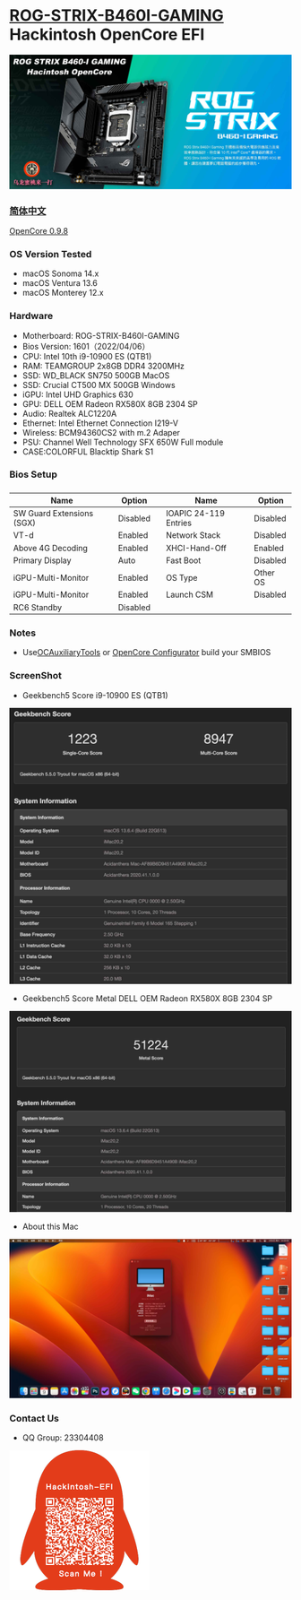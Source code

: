 # [ROG-STRIX-B460I-GAMING](https://github.com/hackintosh-club/rog-strix-b460i-gaming-OpenCore) Hackintosh OpenCore EFI

![image](ScreenShot/Motherboard.jpg)

### [简体中文](https://github.com/hackintosh-efi/MAG-B660M-MORTAR-WIFI-DDR4-OpenCore)

[OpenCore 0.9.8](https://github.com/acidanthera/OpenCorePkg)

### OS Version Tested

- macOS Sonoma 14.x
- macOS Ventura 13.6
- macOS Monterey 12.x

### Hardware

- Motherboard: ROG-STRIX-B460I-GAMING
- Bios Version: 1601（2022/04/06）
- CPU: Intel 10th i9-10900 ES (QTB1)
- RAM: TEAMGROUP 2x8GB DDR4 3200MHz
- SSD: WD_BLACK SN750 500GB MacOS
- SSD: Crucial CT500 MX 500GB Windows
- iGPU: Intel UHD Graphics 630
- GPU: DELL OEM Radeon RX580X 8GB 2304 SP
- Audio: Realtek ALC1220A
- Ethernet: Intel Ethernet Connection I219-V
- Wireless: BCM94360CS2 with m.2 Adaper
- PSU: Channel Well Technology SFX 650W Full module
- CASE:COLORFUL Blacktip Shark S1

### Bios Setup

### 

| Name                      | Option   |      | Name                  | Option   |
| ------------------------- | -------- | ---- | --------------------- | -------- |
| SW Guard Extensions (SGX) | Disabled |      | IOAPIC 24-119 Entries | Disabled |
| VT-d                      | Enabled  |      | Network Stack         | Disabled |
| Above 4G Decoding         | Enabled  |      | XHCI-Hand-Off         | Enabled  |
| Primary Display           | Auto     |      | Fast Boot             | Disabled |
| iGPU-Multi-Monitor        | Enabled  |      | OS Type               | Other OS |
| iGPU-Multi-Monitor        | Enabled  |      | Launch CSM            | Disabled |
| RC6 Standby               | Disabled |      |                       |          |

### Notes

- Use[OCAuxiliaryTools](https://github.com/ic005k/OCAuxiliaryTools/releases) or [OpenCore Configurator](https://mackie100projects.altervista.org/opencore-configurator/) build your SMBIOS

### ScreenShot

- Geekbench5 Score i9-10900 ES (QTB1)

![image](ScreenShot/Geekbench5.jpg)

- Geekbench5 Score Metal DELL OEM Radeon RX580X 8GB 2304 SP

![image](ScreenShot/metal.jpg)

- About this Mac

![image](ScreenShot/about.jpg)

### Contact Us

- QQ Group: 23304408

![image](ScreenShot/QRCode.png)
